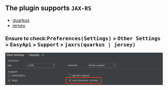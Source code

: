 ## The plugin supports `JAX-RS`

- [quarkus](https://quarkus.io/)
- [jersey](https://eclipse-ee4j.github.io/jersey/)

### Ensure to check:<kbd>Preferences(Settings)</kbd> > <kbd>Other Settings</kbd> > <kbd>EasyApi</kbd> > <kbd>Support</kbd> > <kbd>jaxrs(quarkus | jersey)</kbd>

![jaxrs](../asset/jaxrs.png)